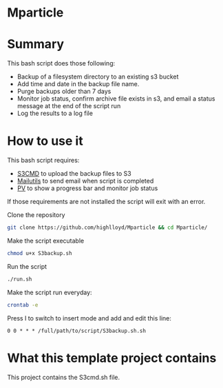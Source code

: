 # Mparticle
# Summary

This bash script does those following:
* Backup of a filesystem directory to an existing s3 bucket
* Add time and date in the backup file name.
* Purge backups older than 7 days
* Monitor job status, confirm archive file exists in s3, and email a status message at the
end of the script run
* Log the results to a log file

# How to use it

This bash script requires:
* [S3CMD](https://help.dreamhost.com/hc/en-us/articles/215916627-Installing-S3cmd) to upload the backup files to S3
* [Mailutils](https://www.digitalocean.com/community/tutorials/how-to-install-and-configure-postfix-as-a-send-only-smtp-server-on-ubuntu-16-04) to send email when script is completed
* [PV](https://www.cyberciti.biz/open-source/command-line-hacks/pv-command-examples/) to show a progress bar and monitor job status

If those requirements are not installed the script will exit with an error.

Clone the repository
```bash
git clone https://github.com/highlloyd/Mparticle && cd Mparticle/
```
Make the script executable
```bash
chmod u+x S3backup.sh
```
Run the script
```bash
./run.sh
```
Make the script run everyday:
```bash
crontab -e
```
Press I to switch to insert mode and add and edit this line:
```
0 0 * * * /full/path/to/script/S3backup.sh.sh
```

# What this template project contains
This project contains the S3cmd.sh file.
